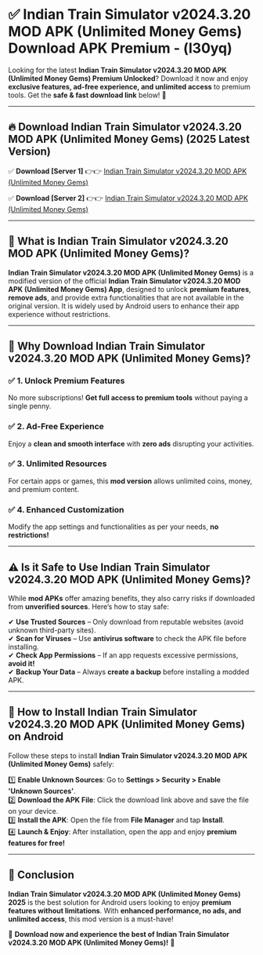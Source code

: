 
# ✅ Indian Train Simulator v2024.3.20 MOD APK (Unlimited Money Gems) Download APK Premium -  (l30yq) 

Looking for the latest **Indian Train Simulator v2024.3.20 MOD APK (Unlimited Money Gems) Premium Unlocked**? Download it now and enjoy **exclusive features, ad-free experience, and unlimited access** to premium tools. Get the **safe & fast download link** below! 🚀

---

## 🔥 Download Indian Train Simulator v2024.3.20 MOD APK (Unlimited Money Gems) (2025 Latest Version)

✅ **Download [Server 1]** 👉👉 [Indian Train Simulator v2024.3.20 MOD APK (Unlimited Money Gems) ](https://apkcomod.com?title=Indian_Train_Simulator_v2024.3.20_MOD_APK_(Unlimited_Money_Gems))  

✅ **Download [Server 2]** 👉👉 [Indian Train Simulator v2024.3.20 MOD APK (Unlimited Money Gems) ](https://apkcomod.com?title=Indian_Train_Simulator_v2024.3.20_MOD_APK_(Unlimited_Money_Gems))  


---

## 📌 What is Indian Train Simulator v2024.3.20 MOD APK (Unlimited Money Gems)?

**Indian Train Simulator v2024.3.20 MOD APK (Unlimited Money Gems)** is a modified version of the official **Indian Train Simulator v2024.3.20 MOD APK (Unlimited Money Gems) App**, designed to unlock **premium features**, **remove ads**, and provide extra functionalities that are not available in the original version. It is widely used by Android users to enhance their app experience without restrictions.

---

## 🌟 Why Download Indian Train Simulator v2024.3.20 MOD APK (Unlimited Money Gems)?

### ✅ 1. Unlock Premium Features
No more subscriptions! **Get full access to premium tools** without paying a single penny.

### ✅ 2. Ad-Free Experience
Enjoy a **clean and smooth interface** with **zero ads** disrupting your activities.

### ✅ 3. Unlimited Resources
For certain apps or games, this **mod version** allows unlimited coins, money, and premium content.

### ✅ 4. Enhanced Customization
Modify the app settings and functionalities as per your needs, **no restrictions!**

---

## ⚠️ Is it Safe to Use Indian Train Simulator v2024.3.20 MOD APK (Unlimited Money Gems)?

While **mod APKs** offer amazing benefits, they also carry risks if downloaded from **unverified sources**. Here’s how to stay safe:

✔ **Use Trusted Sources** – Only download from reputable websites (avoid unknown third-party sites).  
✔ **Scan for Viruses** – Use **antivirus software** to check the APK file before installing.  
✔ **Check App Permissions** – If an app requests excessive permissions, **avoid it!**  
✔ **Backup Your Data** – Always **create a backup** before installing a modded APK.

---

## 📲 How to Install Indian Train Simulator v2024.3.20 MOD APK (Unlimited Money Gems) on Android

Follow these steps to install **Indian Train Simulator v2024.3.20 MOD APK (Unlimited Money Gems)** safely:

1️⃣ **Enable Unknown Sources**: Go to **Settings > Security > Enable 'Unknown Sources'**.  
2️⃣ **Download the APK File**: Click the download link above and save the file on your device.  
3️⃣ **Install the APK**: Open the file from **File Manager** and tap **Install**.  
4️⃣ **Launch & Enjoy**: After installation, open the app and enjoy **premium features for free!**

---

## 🚀 Conclusion

**Indian Train Simulator v2024.3.20 MOD APK (Unlimited Money Gems) 2025** is the best solution for Android users looking to enjoy **premium features without limitations**. With **enhanced performance, no ads, and unlimited access**, this mod version is a must-have!

🔻 **Download now and experience the best of Indian Train Simulator v2024.3.20 MOD APK (Unlimited Money Gems)!** 🔻


